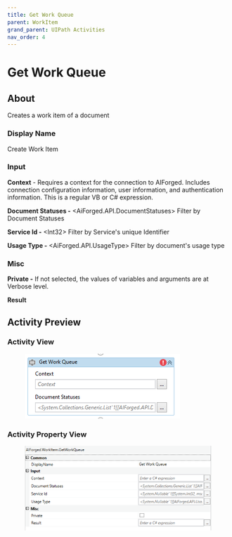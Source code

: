 ```yaml
---
title: Get Work Queue
parent: WorkItem
grand_parent: UIPath Activities
nav_order: 4
---
```


# Get Work Queue

## About

Creates a work item of a document

### Display Name

Create Work Item

### Input

**Context** - Requires a context for the connection to AIForged. Includes connection configuration information, user information, and authentication information. This is a regular VB or C# expression.

**Document Statuses -** \<AiForged.API.DocumentStatuses> Filter by Document Statuses

**Service Id -** \<Int32> Filter by Service's unique Identifier

**Usage Type -** \<AiForged.API.UsageType> Filter by document's usage type

### Misc

**Private -** If not selected, the values of variables and arguments are at Verbose level.

**Result**

## Activity Preview

### Activity View

<figure><img src="../../.gitbook/assets/image (76).png" alt=""><figcaption></figcaption></figure>

### Activity Property View

<figure><img src="../../.gitbook/assets/image (10).png" alt=""><figcaption></figcaption></figure>
